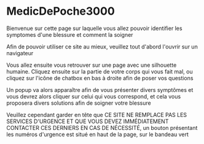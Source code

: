 # MedicDePoche3000
 Bienvenue sur cette page sur laquelle vous allez pouvoir identifier les symptomes d'une blessure et comment la soigner 

Afin de pouvoir utiliser ce site au mieux, veuillez tout d'abord l'ouvrir sur un navigateur

Vous allez ensuite vous retrouver sur une page avec une silhouette humaine. Cliquez ensuite sur la partie de votre corps qui vous fait mal, ou cliquez sur l'icône de chatbox en bas à droite afin de poser vos questions

Un popup va alors apparaître afin de vous présenter divers symptômes et vous devrez alors cliquer sur celui qui vous correspond, et cela vous proposera divers solutions afin de soigner votre blessure

Veuillez cependant garder en tête que CE SITE NE REMPLACE PAS LES SERVICES D'URGENCE ET QUE VOUS DEVEZ IMMÉDIATEMENT CONTACTER CES DERNIERS EN CAS DE NÉCESSITÉ, un bouton présentant les numéros d'urgence est situé en haut de la page, sur le bandeau vert
